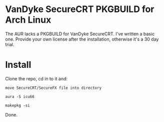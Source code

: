 # VanDyke SecureCRT PKGBUILD for Arch Linux

The AUR lacks a PKGBUILD for VanDyke SecureCRT. I've written a basic one. Provide your own license after the installation, otherwise it's a 30 day trial.

# Install

Clone the repo, cd in to it and:

    move SecureCRT/SecureFX file into directory

    aura -S icu66

    makepkg -si

Done.

